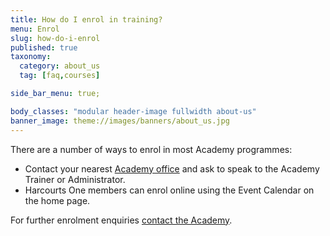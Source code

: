 ```yaml
---
title: How do I enrol in training?
menu: Enrol
slug: how-do-i-enrol
published: true
taxonomy:
  category: about_us
  tag: [faq,courses]

side_bar_menu: true;

body_classes: "modular header-image fullwidth about-us"
banner_image: theme://images/banners/about_us.jpg
---
```


There are a number of ways to enrol in most Academy programmes:

- Contact your nearest [Academy office](/about-us/contact-us) and ask to speak to the Academy Trainer or Administrator.
- Harcourts One members can enrol online using the Event Calendar on the home page.

For further enrolment enquiries [contact the Academy](/about-us/contact-us).
